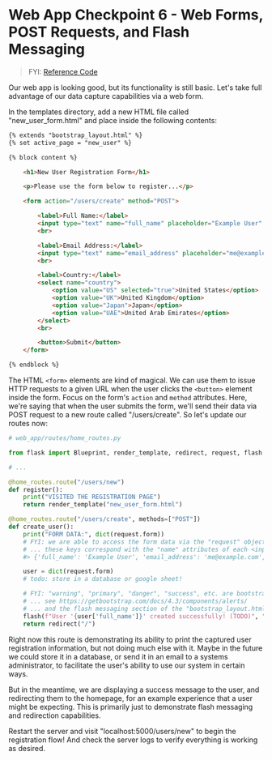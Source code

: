 # Web App Checkpoint 6 - Web Forms, POST Requests, and Flash Messaging


> FYI: [Reference Code](https://github.com/s2t2/daily-briefings-py/pull/1/commits/8efe1f3627e0d046a3595fd81a867d3c54776879)

Our web app is looking good, but its functionality is still basic. Let's take full advantage of our data capture capabilities via a web form.

In the templates directory, add a new HTML file called "new_user_form.html" and place inside the following contents:

```html
{% extends "bootstrap_layout.html" %}
{% set active_page = "new_user" %}

{% block content %}

    <h1>New User Registration Form</h1>

    <p>Please use the form below to register...</p>

    <form action="/users/create" method="POST">

        <label>Full Name:</label>
        <input type="text" name="full_name" placeholder="Example User" value="Example User">
        <br>

        <label>Email Address:</label>
        <input type="text" name="email_address" placeholder="me@example.com" value="me@example.com">
        <br>

        <label>Country:</label>
        <select name="country">
            <option value="US" selected="true">United States</option>
            <option value="UK">United Kingdom</option>
            <option value="Japan">Japan</option>
            <option value="UAE">United Arab Emirates</option>
        </select>
        <br>

        <button>Submit</button>
    </form>

{% endblock %}
```

The HTML `<form>` elements are kind of magical. We can use them to issue HTTP requests to a given URL when the user clicks the `<button>` element inside the form. Focus on the form's `action` and `method` attributes. Here, we're saying that when the user submits the form, we'll send their data via POST request to a new route called "/users/create". So let's update our routes now:

```py
# web_app/routes/home_routes.py

from flask import Blueprint, render_template, redirect, request, flash

# ...

@home_routes.route("/users/new")
def register():
    print("VISITED THE REGISTRATION PAGE")
    return render_template("new_user_form.html")

@home_routes.route("/users/create", methods=["POST"])
def create_user():
    print("FORM DATA:", dict(request.form))
    # FYI: we are able to access the form data via the "request" object we import from flask
    # ... these keys correspond with the "name" attributes of each <input> element in the form!
    #> {'full_name': 'Example User', 'email_address': 'me@example.com', 'country': 'US'}

    user = dict(request.form)
    # todo: store in a database or google sheet!

    # FYI: "warning", "primary", "danger", "success", etc. are bootstrap color classes
    # ... see https://getbootstrap.com/docs/4.3/components/alerts/
    # ... and the flash messaging section of the "bootstrap_layout.html" file for more details
    flash(f"User '{user['full_name']}' created successfully! (TODO)", "warning")
    return redirect("/")
```

Right now this route is demonstrating its ability to print the captured user registration information, but not doing much else with it. Maybe in the future we could store it in a database, or send it in an email to a systems administrator, to facilitate the user's ability to use our system in certain ways.

But in the meantime, we are displaying a success message to the user, and redirecting them to the homepage, for an example experience that a user might be expecting. This is primarily just to demonstrate flash messaging and redirection capabilities.

Restart the server and visit "localhost:5000/users/new" to begin the registration flow! And check the server logs to verify everything is working as desired.
